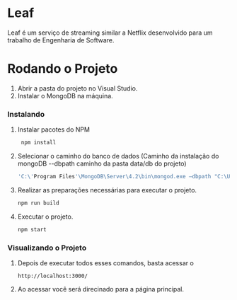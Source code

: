 # Leaf
Leaf é um serviço de streaming similar a Netflix desenvolvido para um trabalho de Engenharia de Software. 

# Rodando o Projeto

1. Abrir a pasta do projeto no Visual Studio.
2. Instalar o MongoDB na máquina.

### Instalando 

1. Instalar pacotes do NPM
   ```sh 
    npm install
   ```
      
2. Selecionar o caminho do banco de dados (Caminho da instalação do mongoDB --dbpath caminho da pasta data/db do projeto)
    ```sh 
    'C:\'Program Files'\MongoDB\Server\4.2\bin\mongod.exe –dbpath "C:\Users\Lucas\Desktop\Leaf\Leaf_c\data\db'
    ```

3. Realizar as preparações necessárias para executar o projeto.
    ```sh 
    npm run build 
    ```

4. Executar o projeto. 
    ```sh
    npm start
    ```

### Visualizando o Projeto
1. Depois de executar todos esses comandos, basta acessar o
   ```
   http://localhost:3000/
   ```
5. Ao acessar você será direcinado para a página principal.
